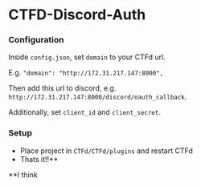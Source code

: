 # CTFD-Discord-Auth

### Configuration

Inside `config.json`, set `domain` to your CTFd url.

E.g. `"domain": "http://172.31.217.147:8000",`

Then add this url to discord, e.g. `http://172.31.217.147:8000/discord/oauth_callback`.

Additionally, set `client_id` and `client_secret`.

### Setup

+ Place project in `CTFd/CTFd/plugins` and restart CTFd
+ Thats it!!**

**I think